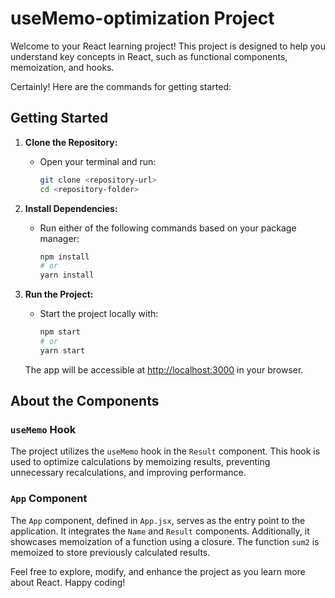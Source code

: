 # useMemo-optimization Project

Welcome to your React learning project! This project is designed to help you understand key concepts in React, such as functional components, memoization, and hooks.

Certainly! Here are the commands for getting started:

## Getting Started

1. **Clone the Repository:**
   - Open your terminal and run:
     ```bash
     git clone <repository-url>
     cd <repository-folder>
     ```

2. **Install Dependencies:**
   - Run either of the following commands based on your package manager:
     ```bash
     npm install
     # or
     yarn install
     ```

3. **Run the Project:**
   - Start the project locally with:
     ```bash
     npm start
     # or
     yarn start
     ```

   The app will be accessible at [http://localhost:3000](http://localhost:3000) in your browser.


## About the Components

### `useMemo` Hook

The project utilizes the `useMemo` hook in the `Result` component. This hook is used to optimize calculations by memoizing results, preventing unnecessary recalculations, and improving performance.

### `App` Component

The `App` component, defined in `App.jsx`, serves as the entry point to the application. It integrates the `Name` and `Result` components. Additionally, it showcases memoization of a function using a closure. The function `sum2` is memoized to store previously calculated results.

Feel free to explore, modify, and enhance the project as you learn more about React. Happy coding!